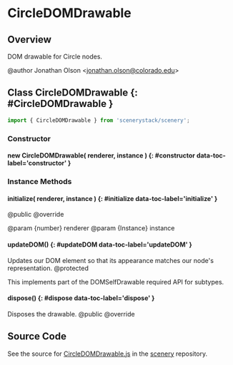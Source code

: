 # CircleDOMDrawable

## Overview

DOM drawable for Circle nodes.

@author Jonathan Olson &lt;jonathan.olson@colorado.edu&gt;

## Class CircleDOMDrawable {: #CircleDOMDrawable }


```js
import { CircleDOMDrawable } from 'scenerystack/scenery';
```
### Constructor

#### new CircleDOMDrawable( renderer, instance ) {: #constructor data-toc-label='constructor' }

### Instance Methods

#### initialize( renderer, instance ) {: #initialize data-toc-label='initialize' }

@public
@override

@param {number} renderer
@param {Instance} instance

#### updateDOM() {: #updateDOM data-toc-label='updateDOM' }

Updates our DOM element so that its appearance matches our node's representation.
@protected

This implements part of the DOMSelfDrawable required API for subtypes.

#### dispose() {: #dispose data-toc-label='dispose' }

Disposes the drawable.
@public
@override



## Source Code

See the source for [CircleDOMDrawable.js](https://github.com/phetsims/scenery/blob/main/js/display/drawables/CircleDOMDrawable.js) in the [scenery](https://github.com/phetsims/scenery) repository.
